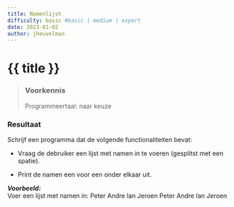 ```yaml
---
title: Namenlijst
difficulty: basic #basic | medium | expert
date: 2023-01-02
author: jheuvelman
---
```




# {{ title }}

> ### Voorkennis
> Programmeertaal: naar keuze

### Resultaat
Schrijf een programma dat de volgende functionaliteiten bevat:

- Vraag de debruiker een lijst met namen in te voeren (gesplitst met een
  spatie).

- Print de namen een voor een onder elkaar uit.

***Voorbeeld:***  
Voer een lijst met namen in: Peter Andre Ian Jeroen Peter Andre Ian
Jeroen

